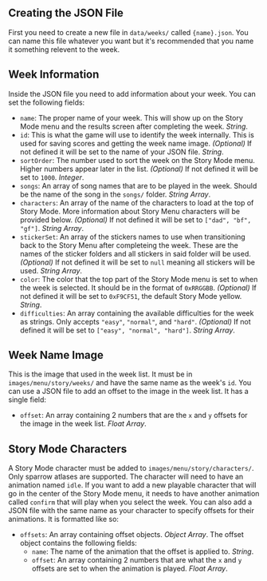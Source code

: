 ## Creating the JSON File

First you need to create a new file in `data/weeks/` called `{name}.json`. You can name this file whatever you want but it's recommended that you name it something relevent to the week.

## Week Information

Inside the JSON file you need to add information about your week. You can set the following fields:

- `name`: The proper name of your week. This will show up on the Story Mode menu and the results screen after completing the week. *String*.
- `id`: This is what the game will use to identify the week internally. This is used for saving scores and getting the week name image. *(Optional)* If not defined it will be set to the name of your JSON file. *String*.
- `sortOrder`: The number used to sort the week on the Story Mode menu. Higher numbers appear later in the list. *(Optional)* If not defined it will be set to `1000`. *Integer*.
- `songs`: An array of song names that are to be played in the week. Should be the name of the song in the `songs/` folder. *String Array*.
- `characters`: An array of the name of the characters to load at the top of Story Mode. More information about Story Menu characters will be provided below. *(Optional)* If not defined it will be set to `["dad", "bf", "gf"]`. *String Array*.
- `stickerSet`: An array of the stickers names to use when transitioning back to the Story Menu after completeing the week. These are the names of the sticker folders and all stickers in said folder will be used. *(Optional)* If not defined it will be set to `null` meaning all stickers will be used. *String Array*.
- `color`: The color that the top part of the Story Mode menu is set to when the week is selected. It should be in the format of `0xRRGGBB`. *(Optional)* If not defined it will be set to `0xF9CF51`, the default Story Mode yellow. *String*.
- `difficulties`: An array containing the available difficulties for the week as strings. Only accepts `"easy"`, `"normal"`, and `"hard"`. *(Optional)* If not defined it will be set to `["easy", "normal", "hard"]`. *String Array*.

## Week Name Image

This is the image that used in the week list. It must be in `images/menu/story/weeks/` and have the same name as the week's `id`. You can use a JSON file to add an offset to the image in the week list. It has a single field:

- `offset`: An array containing 2 numbers that are the `x` and `y` offsets for the image in the week list. *Float Array*.

## Story Mode Characters

A Story Mode character must be added to `images/menu/story/characters/`. Only sparrow atlases are supported. The character will need to have an animation named `idle`. If you want to add a new playable character that will go in the center of the Story Mode menu, it needs to have another animation called `confirm` that will play when you select the week. You can also add a JSON file with the same name as your character to specify offsets for their animations. It is formatted like so:

- `offsets`: An array containing offset objects. *Object Array*. The offset object contains the following fields:
    - `name`: The name of the animation that the offset is applied to. *String*.
    - `offset`: An array containing 2 numbers that are what the `x` and `y` offsets are set to when the animation is played. *Float Array*.